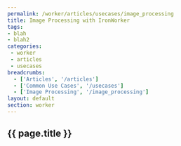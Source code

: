 ```yaml
---
permalink: /worker/articles/usecases/image_processing
title: Image Processing with IronWorker
tags:
- blah
- blah2
categories:
 - worker
 - articles
 - usecases
breadcrumbs:
  - ['Articles', '/articles']
  - ['Common Use Cases', '/usecases']
  - ['Image Processing', '/image_processing']
layout: default
section: worker
---
```


## {{ page.title }}